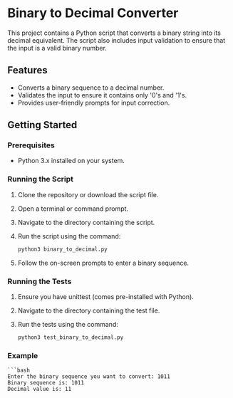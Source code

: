 # Binary to Decimal Converter

This project contains a Python script that converts a binary string into its decimal equivalent. The script also includes input validation to ensure that the input is a valid binary number.

## Features

- Converts a binary sequence to a decimal number.
- Validates the input to ensure it contains only '0's and '1's.
- Provides user-friendly prompts for input correction.

## Getting Started

### Prerequisites

- Python 3.x installed on your system.

### Running the Script

1. Clone the repository or download the script file.
2. Open a terminal or command prompt.
3. Navigate to the directory containing the script.
4. Run the script using the command:

   ```bash
   python3 binary_to_decimal.py

5. Follow the on-screen prompts to enter a binary sequence.

### Running the Tests

1. Ensure you have unittest (comes pre-installed with Python).
2. Navigate to the directory containing the test file.
3. Run the tests using the command:

    ```bash
    python3 test_binary_to_decimal.py

### Example

    ```bash
    Enter the binary sequence you want to convert: 1011
    Binary sequence is: 1011
    Decimal value is: 11

